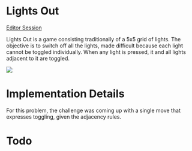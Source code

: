 # Lights Out

[Editor Session](http://editor.planning.domains/#read_session=6mlKr6EFKb)

Lights Out is a game consisting traditionally of a 5x5 grid of lights. The objective is to switch off all the lights, made difficult because each light cannot be toggled individually. When any light is pressed, it and all lights adjacent to it are toggled. 

![](https://camo.githubusercontent.com/3f8723cc862854e5321ffad1dad07abf4e519e554259938b99625d912f0de75f/687474703a2f2f7777772e6c69676874736f75742e69722f696d616765732f68656c702e676966)

# Implementation Details

For this problem, the challenge was coming up with a single move that expresses toggling, given the adjacency rules.

# Todo